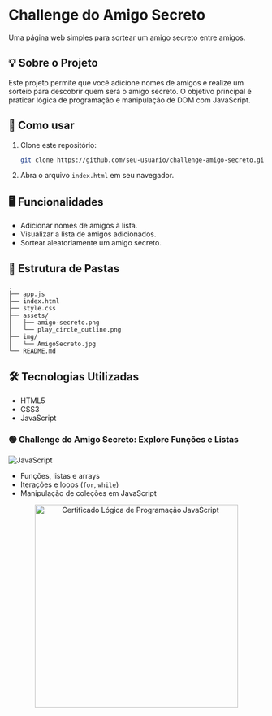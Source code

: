 # Challenge do Amigo Secreto

Uma página web simples para sortear um amigo secreto entre amigos.

## 💡 Sobre o Projeto

Este projeto permite que você adicione nomes de amigos e realize um sorteio para descobrir quem será o amigo secreto. O objetivo principal é praticar lógica de programação e manipulação de DOM com JavaScript.

## 🚀 Como usar

1. Clone este repositório:
   ```sh
   git clone https://github.com/seu-usuario/challenge-amigo-secreto.git
   ```
2. Abra o arquivo `index.html` em seu navegador.

## 🖥️ Funcionalidades

- Adicionar nomes de amigos à lista.
- Visualizar a lista de amigos adicionados.
- Sortear aleatoriamente um amigo secreto.

## 📁 Estrutura de Pastas

```
.
├── app.js
├── index.html
├── style.css
├── assets/
│   ├── amigo-secreto.png
│   └── play_circle_outline.png
├── img/
│   └── AmigoSecreto.jpg
└── README.md
```

## 🛠️ Tecnologias Utilizadas

- HTML5
- CSS3
- JavaScript

### 🟢 Challenge do Amigo Secreto: Explore Funções e Listas  
![JavaScript](https://img.shields.io/badge/JavaScript-F7DF1E?logo=javascript&logoColor=black)  

- Funções, listas e arrays  
- Iterações e loops (`for`, `while`)  
- Manipulação de coleções em JavaScript  

<p align="center"> 
<img src="certificados/challenge-amigo-secreto-js-js" alt="Certificado Lógica de Programação JavaScript" width="400"/>
</p>
